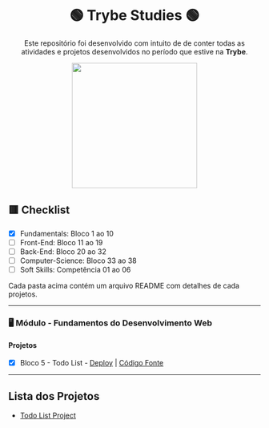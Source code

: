 
<div align=center>

# 🟢 Trybe Studies 🟢

Este repositório foi desenvolvido com intuito de de conter todas as atividades e projetos desenvolvidos no período que estive na <b>Trybe</b>.

<a href="https://www.betrybe.com/" target="_blank">
<img src="https://freecourse.betrybe.com/images/trybe-logo-e10dbaaa26462aa149b81a924b00df07.png?vsn=d" width="250px">
</a>

</div>

## 🟥 Checklist

- [x] Fundamentals: Bloco 1 ao 10 
- [ ] Front-End: Bloco 11 ao 19
- [ ] Back-End: Bloco 20 ao 32
- [ ] Computer-Science: Bloco 33 ao 38
- [ ] Soft Skills: Competência 01 ao 06

Cada pasta acima contém um arquivo README com detalhes de cada projetos.

* * *

### 🖥 Módulo - Fundamentos do Desenvolvimento Web

#### Projetos

- [x] Bloco 5 - Todo List - [Deploy](https://marlondlacerda.github.io/trybe-projetos/todo-list/) | [Código Fonte](https://github.com/marlondlacerda/trybe-projetos/tree/main/todo-list#readme)

* * *


## Lista dos Projetos
<div align="left" style="display: inline_block">
  <ul>
    <li>
        <a href="">
        Todo List Project
        </a>
    </li>
  </ul>
</div>
